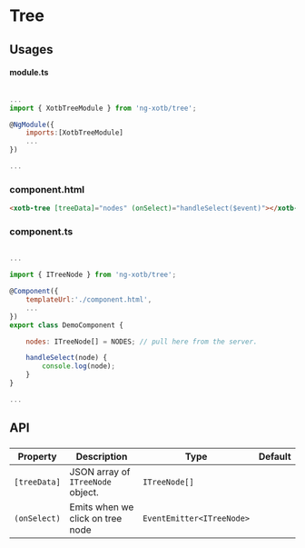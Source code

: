 # Tree

## Usages

#### module.ts
```javascript

...
import { XotbTreeModule } from 'ng-xotb/tree';

@NgModule({
    imports:[XotbTreeModule]
    ...
})

...
```

### component.html
```html
<xotb-tree [treeData]="nodes" (onSelect)="handleSelect($event)"></xotb-tree>
```

### component.ts
```javascript

...

import { ITreeNode } from 'ng-xotb/tree';

@Component({
    templateUrl:'./component.html',
    ...
})
export class DemoComponent {

    nodes: ITreeNode[] = NODES; // pull here from the server.

    handleSelect(node) {
        console.log(node);
    }
}

...
```

## API
 
### <xotb-modal>

| Property | Description | Type | Default |
| --- | --- | --- | --- |
| `[treeData]` | JSON array of `ITreeNode` object.  | `ITreeNode[]` |  |
| `(onSelect)` | Emits when we click on tree node | `EventEmitter<ITreeNode>` |  |